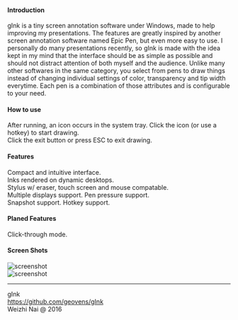 
#### Introduction

gInk is a tiny screen annotation software under Windows, made to help improving my presentations. The features are greatly inspired by another screen annotation software named Epic Pen, but even more easy to use. I personally do many presentations recently, so gInk is made with the idea kept in my mind that the interface should be as simple as possible and should not distract attention of both myself and the audience. Unlike many other softwares in the same category, you select from pens to draw things instead of changing individual settings of color, transparency and tip width everytime. Each pen is a combination of those attributes and is configurable to your need.

#### How to use

After running, an icon occurs in the system tray. Click the icon (or use a hotkey) to start drawing.  
Click the exit button or press ESC to exit drawing.  

#### Features

Compact and intuitive interface.  
Inks rendered on dynamic desktops.  
Stylus w/ eraser, touch screen and mouse compatable.  
Multiple displays support.
Pen pressure support.  
Snapshot support.
Hotkey support.  

#### Planed Features

Click-through mode.  

#### Screen Shots

![screenshot](https://raw.githubusercontent.com/geovens/gInk/master/screenshot1.jpg)  
![screenshot](https://raw.githubusercontent.com/geovens/gInk/master/screenshot2.jpg)  

----
gInk  
https://github.com/geovens/gInk  
Weizhi Nai @ 2016  
